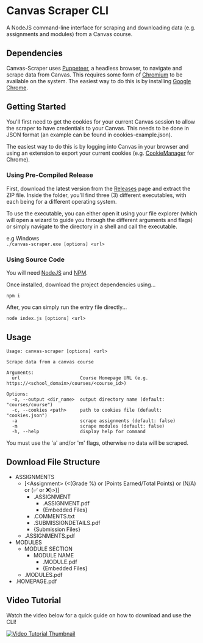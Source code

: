 # Canvas Scraper CLI

A NodeJS command-line interface for scraping and downloading data (e.g. assignments and modules) from a Canvas course.

## Dependencies

Canvas-Scraper uses [Puppeteer](https://pptr.dev/), a headless browser, to navigate and scrape data from Canvas. This requires some form of [Chromium](https://www.chromium.org/chromium-projects/) to be available on the system. The easiest way to do this is by installing [Google Chrome](https://www.google.com/chrome/).

## Getting Started

You'll first need to get the cookies for your current Canvas session to allow the scraper to have credentials to your Canvas. This needs to be done in JSON format (an example can be found in cookies-example.json).

The easiest way to do this is by logging into Canvas in your browser and using an extension to export your current cookies (e.g. [CookieManager](https://chromewebstore.google.com/detail/cookiemanager-cookie-edit/hdhngoamekjhmnpenphenpaiindoinpo) for Chrome).

### Using Pre-Compiled Release

First, download the latest version from the [Releases](https://github.com/xxmistacruzxx/canvas-scraper/releases) page and extract the ZIP file. Inside the folder, you'll find three (3) different executables, with each being for a different operating system.

To use the executable, you can either open it using your file explorer (which will open a wizard to guide you through the different arguments and flags) or simply navigate to the directory in a shell and call the executable.

e.g Windows<br/>
`./canvas-scraper.exe [options] <url>`

### Using Source Code

You will need [NodeJS](https://nodejs.org/en) and [NPM](https://docs.npmjs.com/downloading-and-installing-node-js-and-npm).

Once installed, download the project dependencies using...

`npm i`

After, you can simply run the entry file directly...

`node index.js [options] <url>`

## Usage

```
Usage: canvas-scraper [options] <url>

Scrape data from a canvas course

Arguments:
  url                      Course Homepage URL (e.g. https://<school_domain>/courses/<course_id>)

Options:
  -o, --output <dir_name>  output directory name (default: "courses/course")
  -c, --cookies <path>     path to cookies file (default: "cookies.json")
  -a                       scrape assignments (default: false)
  -m                       scrape modules (default: false)
  -h, --help               display help for command
```

You must use the 'a' and/or 'm' flags, otherwise no data will be scraped.

## Download File Structure

- ASSIGNMENTS
  - [\<Assignment\> (<(Grade %) or (Points Earned/Total Points) or (N/A) or (✅ or ❌)>)]
    - .ASSIGNMENT
      - .ASSIGNMENT.pdf
      - {Embedded Files}
    - .COMMENTS.txt
    - .SUBMISSIONDETAILS.pdf
    - {Submission Files}
  - .ASSIGNMENTS.pdf
- MODULES
  - MODULE SECTION
    - MODULE NAME
      - .MODULE.pdf
      - {Embedded Files}
  - .MODULES.pdf
- .HOMEPAGE.pdf

## Video Tutorial

Watch the video below for a quick guide on how to download and use the CLI!

[![Video Tutorial Thumbnail](https://img.youtube.com/vi/LkUe-pfXVFE/0.jpg)](https://www.youtube.com/watch?v=LkUe-pfXVFE)
